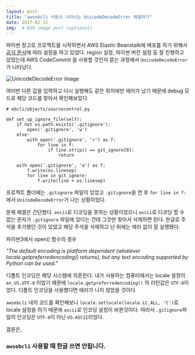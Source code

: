 ```yaml
---
layout: post
title: "awsebcli 사용시 나타나는 UnicodeDecodeError 해결하기"
date: 2017-02-15
img:  # Add image post (optional)
---
```

파이썬 장고로 프로젝트를 시작하면서 AWS Elastic Beanstalk에 배포를 하기 위해서 [공식 문서](https://docs.aws.amazon.com/ko_kr/elasticbeanstalk/latest/dg/create-deploy-python-django.html)에 따라 설정을 하고 있었다. region 설정, 파이썬 버전 설정 등 잘 진행하고 있었는데 AWS CodeCommit 을 사용할 것인지 묻는 과정에서 `UnicodeDecodeError` 가 나타났다.

![UnicodeDecodeError Image]({{site.baseurl}}/assets/img/unicode-decode-error.png)

여러번 다른 값을 입력하고 다시 실행해도 같은 위치에만 에러가 났기 때문에 debug 모드로 해당 코드를 찾아서 확인해보았다. 

```
# ebcli/objects/sourcecontrol.py

def set_up_ignore_file(self):
    if not os.path.exists('.gitignore'):
        open('.gitignore', 'w')
    else:
        with open('.gitignore', 'r') as f:
            for line in f:
                if line.strip() == git_ignore[0]:
                    return

    with open('.gitignore', 'a') as f:
        f.write(os.linesep)
        for line in git_ignore:
            f.write(line + os.linesep)
```

프로젝트 폴더에는 `.gitignore` 파일이 있었고 `.gitignore`을 연 후 `for line in f:`에서 `UnicodeDecodeError`가 나는 상황이었다. 

문제 해결은 간단했다. `ascii`로 디코딩을 못하는 상황이었으니 `ascii`로 디코딩 할 수 없는 문자가 `.gitignore` 파일에 있다는 건데 그것만 찾아서 삭제하면 된다. 한글로 주석을 추가했던 것이 있었고 해당 주석을 삭제하고 난 뒤에는 에러 없이 잘 실행됐다.

파이썬3에서 open() 함수의 경우 

*"The default encoding is platform dependent (whatever locale.getpreferredencoding() returns), but any text encoding supported by Python can be used."*

디폴트 인코딩은 해당 시스템에 의존한다. 내가 사용하는 컴퓨터에서는 locale 설정이 `en_US.UTF-8` 이었기 때문에 `locale.getpreferredencoding()` 의 리턴값은 `UTF-8`이었다. 디폴트 인코딩을 사용했다면 에러가 나지 않았을 것이다.

`awsebcli` 내의 코드를 확인해보니 `locale.setlocale(locale.LC_ALL, 'C')`로 locale 설정을 하기 때문에 `ascii`로 인코딩 설정이 바뀐것이다. 따라서 `.gitignore`파일의 인코딩은 `UTF-8`이 아닌 `US-ASCII`이었다.

결론은, 

### **`awsebcli` 사용할 때 한글 쓰면 안됩니다.**

 